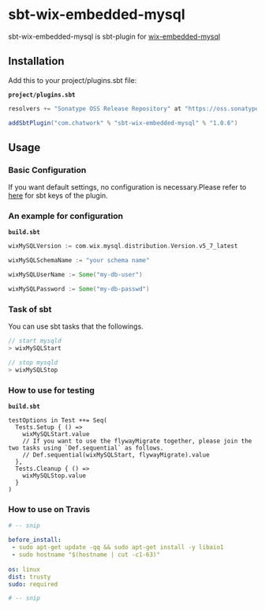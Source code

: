 # sbt-wix-embedded-mysql

sbt-wix-embedded-mysql is sbt-plugin for [wix-embedded-mysql](https://github.com/wix/wix-embedded-mysql)

## Installation

Add this to your project/plugins.sbt file:

**`project/plugins.sbt`**

```scala
resolvers += "Sonatype OSS Release Repository" at "https://oss.sonatype.org/content/repositories/releases/"

addSbtPlugin("com.chatwork" % "sbt-wix-embedded-mysql" % "1.0.6")
```

## Usage

### Basic Configuration

If you want default settings, no configuration is necessary.Please refer to [here](src/main/scala/com/chatwork/sbt/wix/embedded/mysql/WixMySQLPlugin.scala) for sbt keys of the plugin.

### An example for configuration

**`build.sbt`**

```scala
wixMySQLVersion := com.wix.mysql.distribution.Version.v5_7_latest

wixMySQLSchemaName := "your schema name"

wixMySQLUserName := Some("my-db-user")

wixMySQLPassword := Some("my-db-passwd")
```

### Task of sbt

You can use sbt tasks that the followings.

```scala
// start mysqld
> wixMySQLStart

// stop mysqld
> wixMySQLStop
```

### How to use for testing

**`build.sbt`**

```
testOptions in Test ++= Seq(
  Tests.Setup { () =>
    wixMySQLStart.value
    // If you want to use the flywayMigrate together, please join the two tasks using `Def.sequential` as follows.
    // Def.sequential(wixMySQLStart, flywayMigrate).value
  },
  Tests.Cleanup { () =>
    wixMySQLStop.value
  }
)
```
### How to use on Travis

```yaml
# -- snip

before_install:
 - sudo apt-get update -qq && sudo apt-get install -y libaio1
 - sudo hostname "$(hostname | cut -c1-63)"
 
os: linux
dist: trusty
sudo: required

# -- snip
```
